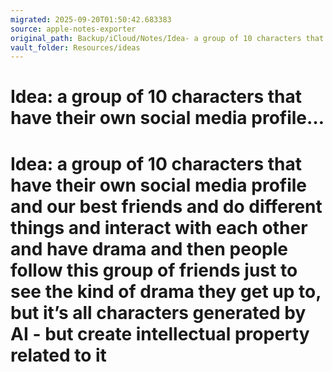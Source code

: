 ```yaml
---
migrated: 2025-09-20T01:50:42.683383
source: apple-notes-exporter
original_path: Backup/iCloud/Notes/Idea- a group of 10 characters that have their own social media profile….md
vault_folder: Resources/ideas
---
```

# Idea: a group of 10 characters that have their own social media profile…

# Idea: a group of 10 characters that have their own social media profile and our best friends and do different things and interact with each other and have drama and then people follow this group of friends just to see the kind of drama they get up to, but it’s all characters generated by AI - but create intellectual property related to it

